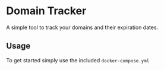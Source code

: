 # Domain Tracker
A simple tool to track your domains and their expiration dates.

## Usage
To get started simply use the included `docker-compose.yml`